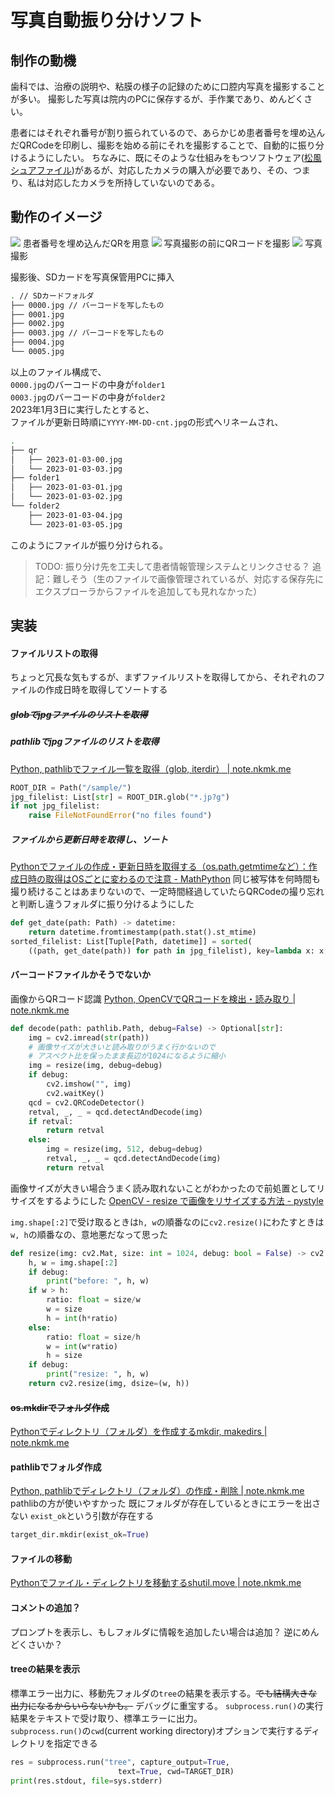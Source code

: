 # 写真自動振り分けソフト


## 制作の動機
歯科では、治療の説明や、粘膜の様子の記録のために口腔内写真を撮影することが多い。
撮影した写真は院内のPCに保存するが、手作業であり、めんどくさい。

患者にはそれぞれ番号が割り振られているので、あらかじめ患者番号を埋め込んだQRCodeを印刷し、撮影を始める前にそれを撮影することで、自動的に振り分けるようにしたい。
ちなみに、既にそのような仕組みをもつソフトウェア([松風シュアファイル](https://www.shofu.co.jp/surefile/index.html))があるが、対応したカメラの購入が必要であり、その、つまり、私は対応したカメラを所持していないのである。

## 動作のイメージ
![](images/carte_and_qr.png)
患者番号を埋め込んだQRを用意
![](images/shoot_qr.png)
写真撮影の前にQRコードを撮影
![](images/shoot_oral.png)
写真撮影

撮影後、SDカードを写真保管用PCに挿入
```zsh
. // SDカードフォルダ
├── 0000.jpg // バーコードを写したもの
├── 0001.jpg
├── 0002.jpg
├── 0003.jpg // バーコードを写したもの
├── 0004.jpg
└── 0005.jpg
```
以上のファイル構成で、  
`0000.jpg`のバーコードの中身が`folder1`  
`0003.jpg`のバーコードの中身が`folder2`  
2023年1月3日に実行したとすると、  
ファイルが更新日時順に`YYYY-MM-DD-cnt.jpg`の形式へリネームされ、
```zsh
.
├── qr
│   ├── 2023-01-03-00.jpg
│   └── 2023-01-03-03.jpg
├── folder1
│   ├── 2023-01-03-01.jpg
│   └── 2023-01-03-02.jpg
└── folder2
    ├── 2023-01-03-04.jpg
    └── 2023-01-03-05.jpg
```
このようにファイルが振り分けられる。

> TODO: 振り分け先を工夫して患者情報管理システムとリンクさせる？
> 追記：難しそう（生のファイルで画像管理されているが、対応する保存先にエクスプローラからファイルを追加しても見れなかった）

## 実装
#### ファイルリストの取得
ちょっと冗長な気もするが、まずファイルリストを取得してから、それぞれのファイルの作成日時を取得してソートする

##### ~~globでjpgファイルのリストを取得~~

##### pathlibでjpgファイルのリストを取得
[Python, pathlibでファイル一覧を取得（glob, iterdir） | note.nkmk.me](https://note.nkmk.me/python-pathlib-iterdir-glob/)
```python
ROOT_DIR = Path("/sample/")
jpg_filelist: List[str] = ROOT_DIR.glob("*.jp?g")
if not jpg_filelist:
    raise FileNotFoundError("no files found")
```

##### ファイルから更新日時を取得し、ソート
[Pythonでファイルの作成・更新日時を取得する（os.path.getmtimeなど）：作成日時の取得はOSごとに変わるので注意 - MathPython](https://www.mathpython.com/file-date)
同じ被写体を何時間も撮り続けることはあまりないので、一定時間経過していたらQRCodeの撮り忘れと判断し違うフォルダに振り分けるようにした
```python
def get_date(path: Path) -> datetime:
    return datetime.fromtimestamp(path.stat().st_mtime)
sorted_filelist: List[Tuple[Path, datetime]] = sorted(
    ((path, get_date(path)) for path in jpg_filelist), key=lambda x: x[1])
```

#### バーコードファイルかそうでないか
画像からQRコード認識
[Python, OpenCVでQRコードを検出・読み取り | note.nkmk.me](https://note.nkmk.me/python-opencv-qrcode/)
```python
def decode(path: pathlib.Path, debug=False) -> Optional[str]:
    img = cv2.imread(str(path))
    # 画像サイズが大きいと読み取りがうまく行かないので
    # アスペクト比を保ったまま長辺が1024になるように縮小
    img = resize(img, debug=debug)
    if debug:
        cv2.imshow("", img)
        cv2.waitKey()
    qcd = cv2.QRCodeDetector()
    retval, _, _ = qcd.detectAndDecode(img)
    if retval:
        return retval
    else:
        img = resize(img, 512, debug=debug)
        retval, _, _ = qcd.detectAndDecode(img)
        return retval
```

画像サイズが大きい場合うまく読み取れないことがわかったので前処置としてリサイズをするようにした
[OpenCV - resize で画像をリサイズする方法 - pystyle](https://pystyle.info/opencv-resize/)

`img.shape[:2]`で受け取るときは`h, w`の順番なのに`cv2.resize()`にわたすときは`w, h`の順番なの、意地悪だなって思った

```python
def resize(img: cv2.Mat, size: int = 1024, debug: bool = False) -> cv2.Mat:
    h, w = img.shape[:2]
    if debug:
        print("before: ", h, w)
    if w > h:
        ratio: float = size/w
        w = size
        h = int(h*ratio)
    else:
        ratio: float = size/h
        w = int(w*ratio)
        h = size
    if debug:
        print("resize: ", h, w)
    return cv2.resize(img, dsize=(w, h))
```


#### ~~os.mkdirでフォルダ作成~~
[Pythonでディレクトリ（フォルダ）を作成するmkdir, makedirs | note.nkmk.me](https://note.nkmk.me/python-os-mkdir-makedirs/)

#### pathlibでフォルダ作成
[Python, pathlibでディレクトリ（フォルダ）の作成・削除 | note.nkmk.me](https://note.nkmk.me/python-pathlib-mkdir-rmdir/)
pathlibの方が使いやすかった
既にフォルダが存在しているときにエラーを出さない
`exist_ok`という引数が存在する
```python
target_dir.mkdir(exist_ok=True)
```
#### ファイルの移動
[Pythonでファイル・ディレクトリを移動するshutil.move | note.nkmk.me](https://note.nkmk.me/python-shutil-move/)

#### コメントの追加？
プロンプトを表示し、もしフォルダに情報を追加したい場合は追加？
逆にめんどくさいか？

#### treeの結果を表示
標準エラー出力に、移動先フォルダの`tree`の結果を表示する。~~でも結構大きな出力になるからいらないかも。~~ デバッグに重宝する。
`subprocess.run()`の実行結果をテキストで受け取り、標準エラーに出力。  
`subprocess.run()`の`cwd`(current working directory)オプションで実行するディレクトリを指定できる

```python
res = subprocess.run("tree", capture_output=True,
                        text=True, cwd=TARGET_DIR)
print(res.stdout, file=sys.stderr)
```